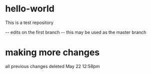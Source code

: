 # hello-world
This is a test repository

-- edits on the first branch
-- this may be used as the master branch

# making more changes

all previous changes deleted May 22 12:58pm